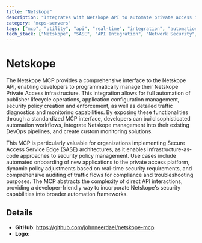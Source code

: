 ```yaml
---
title: "Netskope"
description: "Integrates with Netskope API to automate private access infrastructure management, including publisher lifecycle, app configuration, and policy creation."
category: "mcps-servers"
tags: ["mcp", "utility", "api", "real-time", "integration", "automation"]
tech_stack: ["Netskope", "SASE", "API Integration", "Network Security", "Zero Trust"]
---
```


# Netskope

The Netskope MCP provides a comprehensive interface to the Netskope API, enabling developers to programmatically manage their Netskope Private Access infrastructure. This integration allows for full automation of publisher lifecycle operations, application configuration management, security policy creation and enforcement, as well as detailed traffic diagnostics and monitoring capabilities. By exposing these functionalities through a standardized MCP interface, developers can build sophisticated automation workflows, integrate Netskope management into their existing DevOps pipelines, and create custom monitoring solutions.

This MCP is particularly valuable for organizations implementing Secure Access Service Edge (SASE) architectures, as it enables infrastructure-as-code approaches to security policy management. Use cases include automated onboarding of new applications to the private access platform, dynamic policy adjustments based on real-time security requirements, and comprehensive auditing of traffic flows for compliance and troubleshooting purposes. The MCP abstracts the complexity of direct API interactions, providing a developer-friendly way to incorporate Netskope's security capabilities into broader automation frameworks.

## Details

- **GitHub**: https://github.com/johnneerdael/netskope-mcp
- **Logo**: 
